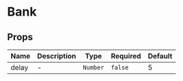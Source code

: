 # Bank

## Props

<!-- @vuese:Bank:props:start -->
|Name|Description|Type|Required|Default|
|---|---|---|---|---|
|delay|-|`Number`|`false`|5|

<!-- @vuese:Bank:props:end -->


